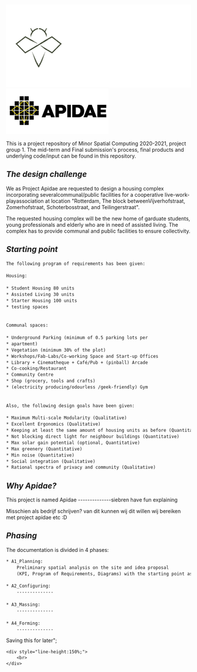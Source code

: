 <center> <img src="../img/logo/apidae_with_text.png" alt="collective" style="width:600px;"> </center>

<img src="../img/logo/apidae_black.png" alt="collective" style="width:280px;"> 

This is a project repository of Minor Spatial Computing 2020-2021, project group 1. The mid-term and Final submission's process, final products and underlying code/input can be found in this repository. 

## **_The design challenge_**

We as Project Apidae are requested to design a housing complex incorporating severalcommunal/public facilities for a cooperative live-work-playassociation at location "Rotterdam, The block betweenVijverhofstraat, Zomerhofstraat, Schoterbosstraat, and Teilingerstraat". 

The requested housing complex will be the new home of garduate students, young professionals and elderly who are in need of assisted living. The complex has to provide communal and public facilities to ensure collectivity. 

## **_Starting point_**
```html
The following program of requirements has been given:

Housing:

* Student Housing 80 units
* Assisted Living 30 units
* Starter Housing 100 units
* testing spaces


Communal spaces:

* Underground Parking (minimum of 0.5 parking lots per
* apartment)
* Vegetation (minimum 30% of the plot)
* Workshops/Fab-Labs/Co-working Space and Start-up Offices
* Library + Cinematheque + Café/Pub + (pinball) Arcade
* Co-cooking/Restaurant
* Community Centre
* Shop (grocery, tools and crafts)
* (electricity producing/odourless /geek-friendly) Gym


Also, the following design goals have been given:

* Maximum Multi-scale Modularity (Qualitative)
* Excellent Ergonomics (Qualitative)
* Keeping at least the same amount of housing units as before (Quantitative)
* Not blocking direct light for neighbour buildings (Quantitative)
* Max solar gain potential (optional, Quantitative)
* Max greenery (Quantitative)
* Min noise (Quantitative)
* Social integration (Qualitative)
* Rational spectra of privacy and community (Qualitative)
```

## **_Why Apidae?_**

This project is named Apidae --------------siebren have fun explaining

Misschien als bedrijf schrijven? van dit kunnen wij dit willen wij bereiken met project apidae etc :D

## **_Phasing_**
The documentation is divided in 4 phases:
```html
* A1_Planning: 
    Preliminary spatial analysis on the site and idea proposal 
    (KPI, Program of Requirements, Diagrams) with the starting point as input. 

* A2_Configuring:
    --------------

* A3_Massing:
    --------------
    
* A4_Forming:
    --------------
```



Saving this for later";
```
<div style="line-height:150%;">
    <br>
</div>
``` 